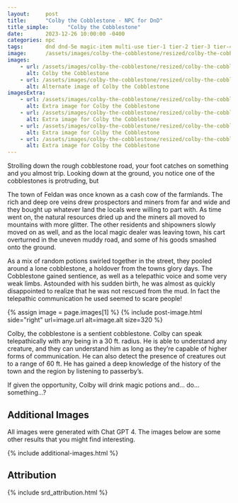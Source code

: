 ```yaml
---
layout:     post
title:      "Colby the Cobblestone - NPC for DnD"
title_simple:      "Colby the Cobblestone"
date:       2023-12-26 10:00:00 -0400
categories: npc
tags:       dnd dnd-5e magic-item multi-use tier-1 tier-2 tier-3 tier-4 npc sentient
image:      /assets/images/colby-the-cobblestone/resized/colby-the-cobblestone-01
images:
    - url: /assets/images/colby-the-cobblestone/resized/colby-the-cobblestone-01
      alt: Colby the Cobblestone
    - url: /assets/images/colby-the-cobblestone/resized/colby-the-cobblestone-02
      alt: Alternate image of Colby the Cobblestone
imagesExtra:
    - url: /assets/images/colby-the-cobblestone/resized/colby-the-cobblestone-extra-01
      alt: Extra image for Colby the Cobblestone
    - url: /assets/images/colby-the-cobblestone/resized/colby-the-cobblestone-extra-02
      alt: Extra image for Colby the Cobblestone
    - url: /assets/images/colby-the-cobblestone/resized/colby-the-cobblestone-extra-03
      alt: Extra image for Colby the Cobblestone
    - url: /assets/images/colby-the-cobblestone/resized/colby-the-cobblestone-extra-04
      alt: Extra image for Colby the Cobblestone
---
```


<p class="read-aloud">
    Strolling down the rough cobblestone road, your foot catches on something and you almost trip. Looking down at the ground, you notice one of the cobblestones is protruding, but 
</p>

The town of Feldan was once known as a cash cow of the farmlands. The rich and deep ore veins drew prospectors and miners from far and wide and they bought up whatever land the locals were willing to part with. As time went on, the natural resources dried up and the miners all moved to mountains with more glitter. The other residents and shipowners slowly moved on as well, and as the local magic dealer was leaving town, his cart overturned in the uneven muddy road, and some of his goods smashed onto the ground.

As a mix of random potions swirled together in the street, they pooled around a lone cobblestone, a holdover from the towns glory days. The Cobblestone gained sentience, as well as a telepathic voice and some very weak limbs. Astounded with his sudden birth, he was almost as quickly disappointed to realize that he was not rescued from the mud. In fact the telepathic communication he used seemed to scare people!

{% assign image = page.images[1] %}
{% include post-image.html side="right" url=image.url alt=image.alt size=320 %}

Colby, the cobblestone is a sentient cobblestone. Colby can speak telepathically with any being in a 30 ft. radius. He is able to understand any creature, and they can understand him as long as they’re capable of higher forms of communication. He can also detect the presence of creatures out to a range of 60 ft. He has gained a deep knowledge of the history of the town and the region by listening to passerby’s.

If given the opportunity, Colby will drink magic potions and… do… something…?


<div style="clear: both;"></div>

## Additional Images

All images were generated with Chat GPT 4. The images below are some other results that you might find interesting.

{% include additional-images.html %}

## Attribution

{% include srd_attribution.html %}
